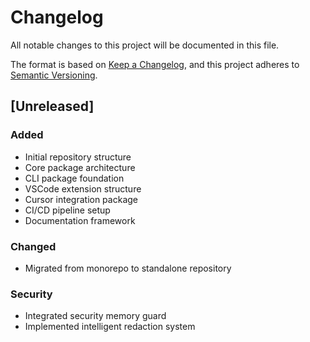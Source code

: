 # Changelog

All notable changes to this project will be documented in this file.

The format is based on [Keep a Changelog](https://keepachangelog.com/en/1.0.0/),
and this project adheres to [Semantic Versioning](https://semver.org/spec/v2.0.0.html).

## [Unreleased]

### Added
- Initial repository structure
- Core package architecture
- CLI package foundation
- VSCode extension structure
- Cursor integration package
- CI/CD pipeline setup
- Documentation framework

### Changed
- Migrated from monorepo to standalone repository

### Security
- Integrated security memory guard
- Implemented intelligent redaction system
